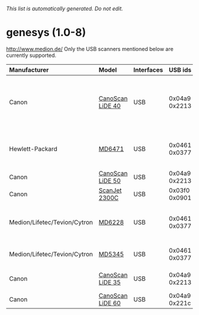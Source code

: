 _This list is automatically generated. Do not edit._

# genesys (1.0-8) #
http://www.medion.de/
Only the USB scanners mentioned below are currently supported.

| **Manufacturer** | **Model** | **Interfaces** | **USB ids** | **Status** | **Comment** | **URL** |
|:-----------------|:----------|:---------------|:------------|:-----------|:------------|:--------|
|Canon|[CanoScan LiDE 40](GenesysCanoScanLiDE40.md)|USB|0x04a9 0x2213|untested|  |Same ids as LiDE 50. Please tell us if this scanner works.|
|Hewlett-Packard|[MD6471](GenesysMD6471.md)|USB|0x0461 0x0377|complete|http://www.hp.com/|Has a Primax USB ID. Same as MD5345|
|Canon|[CanoScan LiDE 50](GenesysCanoScanLiDE50.md)|USB|0x04a9 0x2213|good|  |  |
|Canon|[ScanJet 2300C](GenesysScanJet2300C.md)|USB|0x03f0 0x0901|complete|http://www.canon.com/|600x1200 dpi max|
|Medion/Lifetec/Tevion/Cytron|[MD6228](GenesysMD6228.md)|USB|0x0461 0x0377|good|  |Has a Primax USB ID. Same as MD5345|
|Medion/Lifetec/Tevion/Cytron|[MD5345](GenesysMD5345.md)|USB|0x0461 0x0377|good|  |Has a Primax USB ID|
|Canon|[CanoScan LiDE 35](GenesysCanoScanLiDE35.md)|USB|0x04a9 0x2213|good|  |Same ids as LiDE 50.|
|Canon|[CanoScan LiDE 60](GenesysCanoScanLiDE60.md)|USB|0x04a9 0x221c|good|  |  |